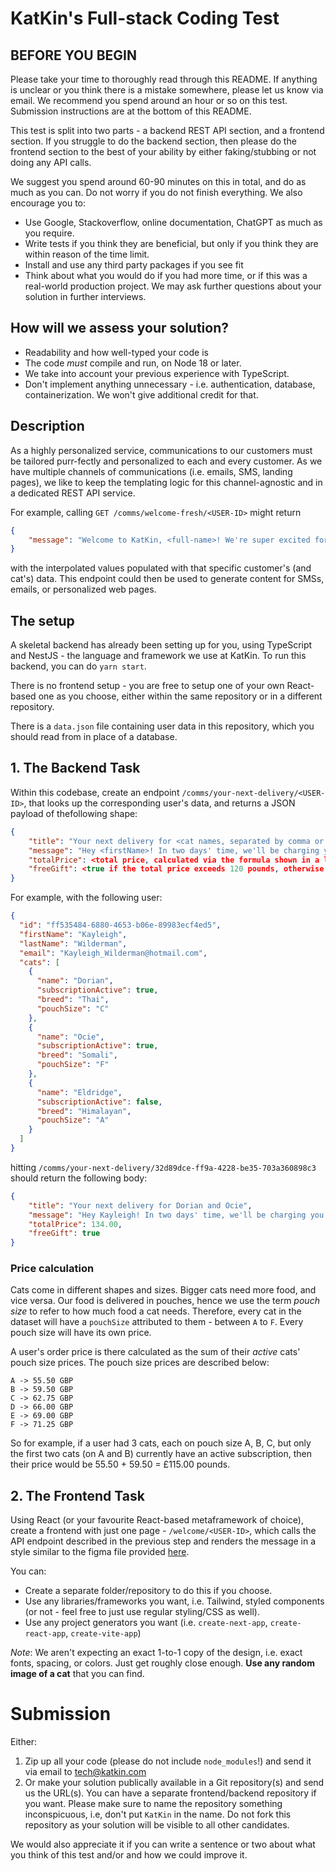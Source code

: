 # KatKin's Full-stack Coding Test

## BEFORE YOU BEGIN

Please take your time to thoroughly read through this README. If anything is unclear or you think there is a mistake somewhere, please let us know via email. We recommend you spend around an hour or so on this test. Submission instructions are at the bottom of this README.

This test is split into two parts - a backend REST API section, and a frontend section. If you struggle to do the backend section, then please do the frontend section to the best of your ability by either faking/stubbing or not doing any API calls.

We suggest you spend around 60-90 minutes on this in total, and do as much as you can. Do not worry if you do not finish everything. We also encourage you to:

- Use Google, Stackoverflow, online documentation, ChatGPT as much as you require.
- Write tests if you think they are beneficial, but only if you think they are within reason of the time limit.
- Install and use any third party packages if you see fit
- Think about what you would do if you had more time, or if this was a real-world production project. We may ask further questions about your solution in further interviews.

## How will we assess your solution?

- Readability and how well-typed your code is
- The code _must_ compile and run, on Node 18 or later.
- We take into account your previous experience with TypeScript.
- Don't implement anything unnecessary - i.e. authentication, database, containerization. We won't give additional credit for that.

## Description
 As a highly personalized service, communications to our customers must be tailored purr-fectly and personalized to each and every customer. As we have multiple channels of communications (i.e. emails, SMS, landing pages), we like to keep the templating logic for this channel-agnostic and in a dedicated REST API service.

 For example, calling `GET /comms/welcome-fresh/<USER-ID>` might return
```json
{
    "message": "Welcome to KatKin, <full-name>! We're super excited for <cat1> and <cat2> to join the KatKin club and start loving fresh!"
}
```
with the interpolated values populated with that specific customer's (and cat's) data. This endpoint could then be used to generate content for SMSs, emails, or personalized web pages.


## The setup
A skeletal backend has already been setting up for you, using TypeScript and NestJS - the language and framework we use at KatKin. To run this backend, you can do `yarn start`.

There is no frontend setup - you are free to setup one of your own React-based one as you choose, either within the same repository or in a different repository.

There is a `data.json` file containing user data in this repository, which you should read from in place of a database.

## 1. The Backend Task

Within this codebase, create an endpoint `/comms/your-next-delivery/<USER-ID>`, that looks up the corresponding user's data, and returns a JSON payload of thefollowing shape:

```JSON
{
    "title": "Your next delivery for <cat names, separated by comma or 'and'>",
    "message": "Hey <firstName>! In two days' time, we'll be charging you for your next order for <cat names, separated by comma or 'and'>'s fresh food.",
    "totalPrice": <total price, calculated via the formula shown in a later section in this README>,
    "freeGift": <true if the total price exceeds 120 pounds, otherwise false>
}
```

For example, with the following user:

```JSON
{
  "id": "ff535484-6880-4653-b06e-89983ecf4ed5",
  "firstName": "Kayleigh",
  "lastName": "Wilderman",
  "email": "Kayleigh_Wilderman@hotmail.com",
  "cats": [
    {
      "name": "Dorian",
      "subscriptionActive": true,
      "breed": "Thai",
      "pouchSize": "C"
    },
    {
      "name": "Ocie",
      "subscriptionActive": true,
      "breed": "Somali",
      "pouchSize": "F"
    },
    {
      "name": "Eldridge",
      "subscriptionActive": false,
      "breed": "Himalayan",
      "pouchSize": "A"
    }
  ]
}
```
hitting `/comms/your-next-delivery/32d89dce-ff9a-4228-be35-703a360898c3` should return the following body:
```JSON
{
    "title": "Your next delivery for Dorian and Ocie",
    "message": "Hey Kayleigh! In two days' time, we'll be charging you for your next order for Dorian and Ocie's fresh food.",
    "totalPrice": 134.00,
    "freeGift": true
}
```

### Price calculation

Cats come in different shapes and sizes. Bigger cats need more food, and vice versa. Our food is delivered in pouches, hence we use the term _pouch size_ to refer to how much food a cat needs. Therefore, every cat in the dataset will have a `pouchSize` attributed to them - between `A` to `F`. Every pouch size will have its own price.

A user's order price is there calculated as the sum of their _active_ cats' pouch size prices. The pouch size prices are described below:

```
A -> 55.50 GBP
B -> 59.50 GBP
C -> 62.75 GBP
D -> 66.00 GBP
E -> 69.00 GBP
F -> 71.25 GBP
```

So for example, if a user had 3 cats, each on pouch size A, B, C, but only the first two cats (on A and B) currently have an active subscription, then their price would be 55.50 + 59.50 = £115.00 pounds.


## 2. The Frontend Task

Using React (or your favourite React-based metaframework of choice), create a frontend with just one page - `/welcome/<USER-ID>`, which calls the API endpoint described in the previous step and renders the message in a style similar to the figma file provided [here](https://www.figma.com/design/b6Q7B8dBr6QbdqkhPNoFgD/Untitled?node-id=0-1).

You can:
  - Create a separate folder/repository to do this if you choose.
  - Use any libraries/frameworks you want, i.e. Tailwind, styled components (or not - feel free to just use regular styling/CSS as well).
  - Use any project generators you want (i.e. `create-next-app`, `create-react-app`, `create-vite-app`)

_Note_: We aren't expecting an exact 1-to-1 copy of the design, i.e. exact fonts, spacing, or colors. Just get roughly close enough. __Use any random image of a cat__ that you can find.



# Submission

Either:

1. Zip up all your code (please do not include `node_modules`!) and send it via email to tech@katkin.com
2. Or make your solution publically available in a Git repository(s) and send us the URL(s). You can have a separate frontend/backend repository if you want. Please make sure to name the repository something inconspicuous, i.e, don't put `KatKin` in the name. Do not fork this repository as your solution will be visible to all other candidates.

We would also appreciate it if you can write a sentence or two about what you think of this test and/or and how we could improve it.
